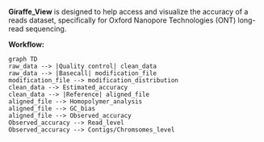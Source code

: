**Giraffe_View** is designed to help access and visualize the accuracy of a reads dataset, specifically for Oxford Nanopore Technologies (ONT) long-read sequencing.



**Workflow:**

```mermaid
graph TD
raw_data --> |Quality control| clean_data
raw_data --> |Basecall| modification_file
modification_file --> modification_distribution
clean_data --> Estimated_accuracy
clean_data --> |Reference| aligned_file
aligned_file --> Homopolymer_analysis
aligned_file --> GC_bias 
aligned_file --> Observed_accuracy
Observed_accuracy --> Read_level
Observed_accuracy --> Contigs/Chromsomes_level
```
